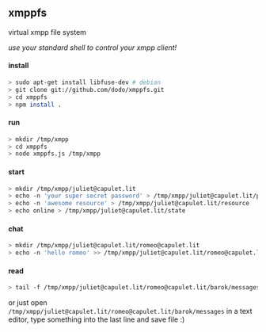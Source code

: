 ## xmppfs
virtual xmpp file system

_use your standard shell to control your xmpp client!_

#### install

```bash
> sudo apt-get install libfuse-dev # debian
> git clone git://github.com/dodo/xmppfs.git
> cd xmppfs
> npm install .
```

#### run

```bash
> mkdir /tmp/xmpp
> cd xmppfs
> node xmppfs.js /tmp/xmpp
```

#### start

```bash
> mkdir /tmp/xmpp/juliet@capulet.lit
> echo -n 'your super secret password' > /tmp/xmpp/juliet@capulet.lit/password
> echo -n 'awesome resource' > /tmp/xmpp/juliet@capulet.lit/resource
> echo online > /tmp/xmpp/juliet@capulet.lit/state
```

#### chat

```bash
> mkdir /tmp/xmpp/juliet@capulet.lit/romeo@capulet.lit
> echo -n 'hello romeo' >> /tmp/xmpp/juliet@capulet.lit/romeo@capulet.lit/undefined/messages
```

#### read

```bash
> tail -f /tmp/xmpp/juliet@capulet.lit/romeo@capulet.lit/barok/messages
```

or just open `/tmp/xmpp/juliet@capulet.lit/romeo@capulet.lit/barok/messages` in a text editor, type something into the last line and save file :)
